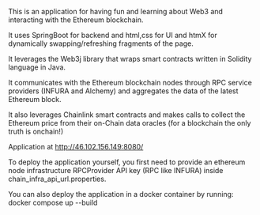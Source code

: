 This is an application for having fun and learning about Web3 and interacting with the Ethereum blockchain.

It uses SpringBoot for backend and html,css for UI and htmX for dynamically swapping/refreshing fragments of the page.

It leverages the Web3j library that wraps smart contracts written in Solidity language in Java.

It communicates with the Ethereum blockchain nodes through RPC service providers (INFURA and Alchemy) and aggregates the data of the latest Ethereum block. 

It also leverages Chainlink smart contracts and makes calls to collect the Ethereum price from their on-Chain data oracles (for a blockchain the only truth is onchain!) 

Application at http://46.102.156.149:8080/

To deploy the application yourself, you first need to provide an ethereum node infrastructure RPCProvider API key (RPC like INFURA) inside chain_infra_api_url.properties.

You can also deploy the application in a docker container by running: docker compose up --build 
